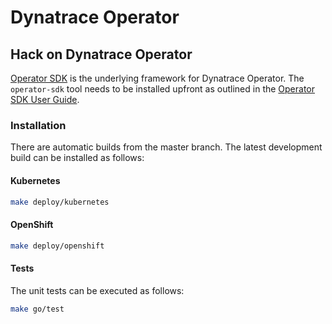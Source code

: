# Dynatrace Operator

## Hack on Dynatrace Operator

[Operator SDK](https://github.com/operator-framework/operator-sdk) is the underlying framework for Dynatrace Operator. The `operator-sdk` tool needs to be installed upfront as outlined in the
[Operator SDK User Guide](https://sdk.operatorframework.io/docs/installation/).

### Installation

There are automatic builds from the master branch. The latest development build can be installed as follows:

#### Kubernetes

```sh
make deploy/kubernetes
```

#### OpenShift

```sh
make deploy/openshift
```

#### Tests

The unit tests can be executed as follows:

```sh
make go/test
```
